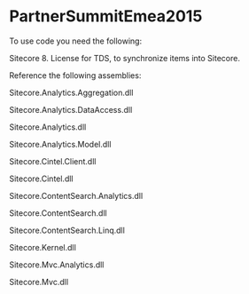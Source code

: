 # PartnerSummitEmea2015

To use code you need the following:

Sitecore 8.
License for TDS, to synchronize items into Sitecore.

Reference the following assemblies:

Sitecore.Analytics.Aggregation.dll

Sitecore.Analytics.DataAccess.dll

Sitecore.Analytics.dll

Sitecore.Analytics.Model.dll

Sitecore.Cintel.Client.dll

Sitecore.Cintel.dll

Sitecore.ContentSearch.Analytics.dll

Sitecore.ContentSearch.dll

Sitecore.ContentSearch.Linq.dll

Sitecore.Kernel.dll

Sitecore.Mvc.Analytics.dll

Sitecore.Mvc.dll
